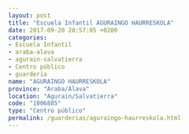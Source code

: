 ```yaml
---
layout: post
title: "Escuela Infantil AGURAINGO HAURRESKOLA"
date: 2017-09-20 20:57:05 +0200
categories:
- Escuela Infantil
- araba-alava
- agurain-salvatierra
- Centro público
- guarderia
name: "AGURAINGO HAURRESKOLA"
province: "Araba/Álava"
location: "Agurain/Salvatierra"
code: "1006885"
type: "Centro público"
permalink: /guarderias/aguraingo-haurreskola.html
---
```

